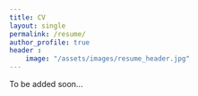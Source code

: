 ```yaml
---
title: CV
layout: single
permalink: /resume/
author_profile: true
header :
    image: "/assets/images/resume_header.jpg"
---
```


To be added soon...
